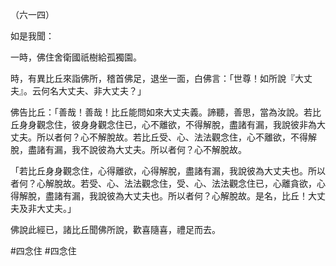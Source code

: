 （六一四）

如是我聞：

一時，佛住舍衛國祇樹給孤獨園。

時，有異比丘來詣佛所，稽首佛足，退坐一面，白佛言：「世尊！如所說『大丈夫』。云何名大丈夫、非大丈夫？」

佛告比丘：「善哉！善哉！比丘能問如來大丈夫義。諦聽，善思，當為汝說。若比丘身身觀念住，彼身身觀念住已，心不離欲，不得解脫，盡諸有漏，我說彼非為大丈夫。所以者何？心不解脫故。若比丘受、心、法法觀念住，心不離欲，不得解脫，盡諸有漏，我不說彼為大丈夫。所以者何？心不解脫故。

「若比丘身身觀念住，心得離欲，心得解脫，盡諸有漏，我說彼為大丈夫也。所以者何？心解脫故。若受、心、法法觀念住，受、心、法法觀念住已，心離貪欲，心得解脫，盡諸有漏，我說彼為大丈夫也。所以者何？心解脫故。是名，比丘！大丈夫及非大丈夫。」

佛說此經已，諸比丘聞佛所說，歡喜隨喜，禮足而去。



#四念住
#四念住
